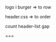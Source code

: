 <!-- //todo  -->

<!-- //?  -->

logo i burger => to row

<!-- //?  -->

header.css => to order

<!-- //?  -->

count header-list gap

===

<!-- //todo  -->
